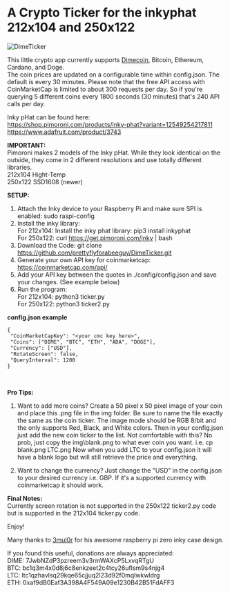 # A Crypto Ticker for the inkyphat 212x104 and 250x122 

![DimeTicker](https://user-images.githubusercontent.com/75382474/142347905-30446d59-735b-47f7-80fb-7ace743d8434.jpg)

This little crypto app currently supports <a href="https://www.dimecoinnetwork.com">Dimecoin</a>, Bitcoin, Ethereum, Cardano, and Doge.</br>
The coin prices are updated on a configurable time within config.json.  The default is every 30 minutes.  Please note that the free API access with CoinMarketCap is limited to about 300 requests per day.  So if you're querying 5 different coins every 1800 seconds (30 minutes) that's 240 API calls per day.  

Inky pHat can be found here:</br>
https://shop.pimoroni.com/products/inky-phat?variant=12549254217811 </br>
https://www.adafruit.com/product/3743

<b>IMPORTANT:</b> </br>
Pimoroni makes 2 models of the Inky pHat. While they look identical on the outside, they come in 2 different resolutions and use totally different libraries. </br>
212x104 Hight-Temp </br>
250x122 SSD1608 (newer) </br>

<b>SETUP: </b> </br>
1. Attach the Inky device to your Raspberry Pi and make sure SPI is enabled: sudo raspi-config
2. Install the inky library:</br> 
      For 212x104: Install the inky phat library: pip3 install inkyphat </br>
      For 250x122: curl https://get.pimoroni.com/inky | bash </br>
3. Download the Code: git clone https://github.com/prettyflyforabeeguy/DimeTicker.git
4. Generate your own API key for coinmarketcap: https://coinmarketcap.com/api/
5. Add your API key between the quotes in ./config/config.json and save your changes.  (See example below)
6. Run the program:</br> 
      For 212x104: python3 ticker.py </br>
      For 250x122: python3 ticker2.py </br>

<b> config.json example </b><br>
```
{
 "CoinMarketCapKey": "<your cmc key here>",
 "Coins": ["DIME", "BTC", "ETH", "ADA", "DOGE"],
 "Currency": ["USD"],
 "RotateScreen": false,
 "QueryInterval": 1200
}
```
<br>

<b>Pro Tips: </b> </br> 
1. Want to add more coins?
Create a 50 pixel x 50 pixel image of your coin and place this .png file in the img folder.  Be sure to name the file exactly the same as the coin ticker.  The image mode should be RGB 8/bit and the only supports Red, Black, and White colors.  Then in your config.json just add the new coin ticker to the list.
Not comfortable with this? No prob, just copy the img\blank.png to what ever coin you want.
i.e. cp blank.png LTC.png
Now when you add LTC to your config.json it will have a blank logo but will still retrieve the price and everything.

2. Want to change the currency?
Just change the "USD" in the config.json to your desired currency i.e. GBP.  If it's a supported currency with coinmarketcap it should work.

<b>Final Notes:</b> </br>
Currently screen rotation is not supported in the 250x122 ticker2.py code but is supported in the 212x104 ticker.py code.

Enjoy!

Many thanks to <a href="https://www.thingiverse.com/3mul0r/designs">3mul0r</a> for his awesome raspberry pi zero inky case design.


If you found this useful, donations are always appreciated:</br>
DIME: 7JwbNZdP3pzreem3v3rmWAXcP5LxvqRTgU  </br>
BTC:  bc1q3m4x0d8j6c8enkzeet2c4tcy26uflsm9s4njg4 </br>
LTC:  ltc1qzhavlsq29kqe65cjjuq2l23d92f0mqlwkwldrg </br>
ETH:  0xaf9dB0Eaf3A398A4F549A09e1230B42B51FdAFF3 </br>
